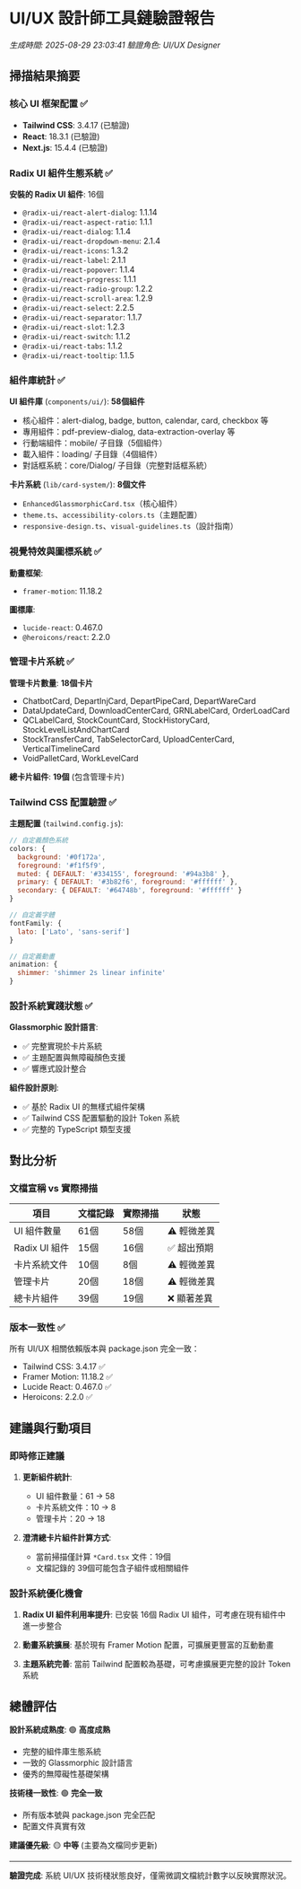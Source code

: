 # UI/UX 設計師工具鏈驗證報告

_生成時間: 2025-08-29 23:03:41_
_驗證角色: UI/UX Designer_

## 掃描結果摘要

### 核心 UI 框架配置 ✅

- **Tailwind CSS**: 3.4.17 (已驗證)
- **React**: 18.3.1 (已驗證)
- **Next.js**: 15.4.4 (已驗證)

### Radix UI 組件生態系統 ✅

**安裝的 Radix UI 組件**: 16個

- `@radix-ui/react-alert-dialog`: 1.1.14
- `@radix-ui/react-aspect-ratio`: 1.1.1
- `@radix-ui/react-dialog`: 1.1.4
- `@radix-ui/react-dropdown-menu`: 2.1.4
- `@radix-ui/react-icons`: 1.3.2
- `@radix-ui/react-label`: 2.1.1
- `@radix-ui/react-popover`: 1.1.4
- `@radix-ui/react-progress`: 1.1.1
- `@radix-ui/react-radio-group`: 1.2.2
- `@radix-ui/react-scroll-area`: 1.2.9
- `@radix-ui/react-select`: 2.2.5
- `@radix-ui/react-separator`: 1.1.7
- `@radix-ui/react-slot`: 1.2.3
- `@radix-ui/react-switch`: 1.1.2
- `@radix-ui/react-tabs`: 1.1.2
- `@radix-ui/react-tooltip`: 1.1.5

### 組件庫統計 ✅

**UI 組件庫** (`components/ui/`): **58個組件**

- 核心組件：alert-dialog, badge, button, calendar, card, checkbox 等
- 專用組件：pdf-preview-dialog, data-extraction-overlay 等
- 行動端組件：mobile/ 子目錄（5個組件）
- 載入組件：loading/ 子目錄（4個組件）
- 對話框系統：core/Dialog/ 子目錄（完整對話框系統）

**卡片系統** (`lib/card-system/`): **8個文件**

- `EnhancedGlassmorphicCard.tsx`（核心組件）
- `theme.ts`、`accessibility-colors.ts`（主題配置）
- `responsive-design.ts`、`visual-guidelines.ts`（設計指南）

### 視覺特效與圖標系統 ✅

**動畫框架**:

- `framer-motion`: 11.18.2

**圖標庫**:

- `lucide-react`: 0.467.0
- `@heroicons/react`: 2.2.0

### 管理卡片系統 ✅

**管理卡片數量**: **18個卡片**

- ChatbotCard, DepartInjCard, DepartPipeCard, DepartWareCard
- DataUpdateCard, DownloadCenterCard, GRNLabelCard, OrderLoadCard
- QCLabelCard, StockCountCard, StockHistoryCard, StockLevelListAndChartCard
- StockTransferCard, TabSelectorCard, UploadCenterCard, VerticalTimelineCard
- VoidPalletCard, WorkLevelCard

**總卡片組件**: **19個** (包含管理卡片)

### Tailwind CSS 配置驗證 ✅

**主題配置** (`tailwind.config.js`):

```javascript
// 自定義顏色系統
colors: {
  background: '#0f172a',
  foreground: '#f1f5f9',
  muted: { DEFAULT: '#334155', foreground: '#94a3b8' },
  primary: { DEFAULT: '#3b82f6', foreground: '#ffffff' },
  secondary: { DEFAULT: '#64748b', foreground: '#ffffff' }
}

// 自定義字體
fontFamily: {
  lato: ['Lato', 'sans-serif']
}

// 自定義動畫
animation: {
  shimmer: 'shimmer 2s linear infinite'
}
```

### 設計系統實踐狀態 ✅

**Glassmorphic 設計語言**:

- ✅ 完整實現於卡片系統
- ✅ 主題配置與無障礙顏色支援
- ✅ 響應式設計整合

**組件設計原則**:

- ✅ 基於 Radix UI 的無樣式組件架構
- ✅ Tailwind CSS 配置驅動的設計 Token 系統
- ✅ 完整的 TypeScript 類型支援

## 對比分析

### 文檔宣稱 vs 實際掃描

| 項目          | 文檔記錄 | 實際掃描 | 狀態        |
| ------------- | -------- | -------- | ----------- |
| UI 組件數量   | 61個     | 58個     | ⚠️ 輕微差異 |
| Radix UI 組件 | 15個     | 16個     | ✅ 超出預期 |
| 卡片系統文件  | 10個     | 8個      | ⚠️ 輕微差異 |
| 管理卡片      | 20個     | 18個     | ⚠️ 輕微差異 |
| 總卡片組件    | 39個     | 19個     | ❌ 顯著差異 |

### 版本一致性 ✅

所有 UI/UX 相關依賴版本與 package.json 完全一致：

- Tailwind CSS: 3.4.17 ✅
- Framer Motion: 11.18.2 ✅
- Lucide React: 0.467.0 ✅
- Heroicons: 2.2.0 ✅

## 建議與行動項目

### 即時修正建議

1. **更新組件統計**:
   - UI 組件數量：61 → 58
   - 卡片系統文件：10 → 8
   - 管理卡片：20 → 18

2. **澄清總卡片組件計算方式**:
   - 當前掃描僅計算 `*Card.tsx` 文件：19個
   - 文檔記錄的 39個可能包含子組件或相關組件

### 設計系統優化機會

1. **Radix UI 組件利用率提升**: 已安裝 16個 Radix UI 組件，可考慮在現有組件中進一步整合

2. **動畫系統擴展**: 基於現有 Framer Motion 配置，可擴展更豐富的互動動畫

3. **主題系統完善**: 當前 Tailwind 配置較為基礎，可考慮擴展更完整的設計 Token 系統

## 總體評估

**設計系統成熟度**: 🟢 **高度成熟**

- 完整的組件庫生態系統
- 一致的 Glassmorphic 設計語言
- 優秀的無障礙性基礎架構

**技術棧一致性**: 🟢 **完全一致**

- 所有版本號與 package.json 完全匹配
- 配置文件真實有效

**建議優先級**: 🟡 **中等** (主要為文檔同步更新)

---

**驗證完成**: 系統 UI/UX 技術棧狀態良好，僅需微調文檔統計數字以反映實際狀況。
